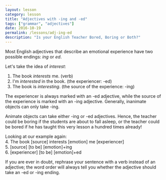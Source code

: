 ```yaml
---
layout: lesson
category: lesson
title: "Adjectives with -ing and -ed"
tags: ["grammar", "adjectives"]
date: 2016-10-19
permalink: /lessons/adj-ing-ed
description: "Is your English Teacher Bored, Boring or Both?"
---
```

Most English adjectives that describe an emotional experience have two possible endings: *ing* or *ed*.

Let's take the idea of *interest*:  
1. The book *interests* me. (verb)  
2. I'm *interested* in the book. (the experiencer: -ed)    
3. The book is *interesting*. (the source of the experience: -ing)  

The experiencer is always marked with an -ed adjective, while the source of the experience is marked with an -ing adjective. Generally, inanimate objects can only take -ing. 

Animate objects can take either -ing or -ed adjectives. Hence, the teacher could be boring if the students are about to fall asleep, or the teacher could be bored if he has taught this very lesson a hundred times already! 

Looking at our example again:  
4. The book [source] interests [emotion] me [experiencer]  
5. [source] [to be] [emotion]+ing  
6. [experiencer] [to be] [emotion]+ed  

If you are ever in doubt, rephrase your sentence with a verb instead of an adjective; the word order will always tell you whether the adjective should take an -ed or -ing ending. 
